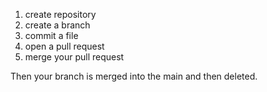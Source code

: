 1. create repository
2. create a branch
3. commit a file
4. open a pull request
5. merge your pull request


Then your branch is merged into the main and then deleted.
